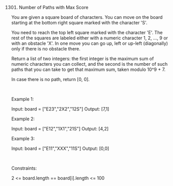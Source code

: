 1301. Number of Paths with Max Score

You are given a square board of characters. You can move on the board starting at the bottom right square marked with the character 'S'.

You need to reach the top left square marked with the character 'E'. The rest of the squares are labeled either with a numeric character 1, 2, ..., 9 or with an obstacle 'X'. In one move you can go up, left or up-left (diagonally) only if there is no obstacle there.

Return a list of two integers: the first integer is the maximum sum of numeric characters you can collect, and the second is the number of such paths that you can take to get that maximum sum, taken modulo 10^9 + 7.

In case there is no path, return [0, 0].

 

Example 1:

Input: board = ["E23","2X2","12S"]
Output: [7,1]


Example 2:

Input: board = ["E12","1X1","21S"]
Output: [4,2]


Example 3:

Input: board = ["E11","XXX","11S"]
Output: [0,0]


 

Constraints:

2 <= board.length == board[i].length <= 100